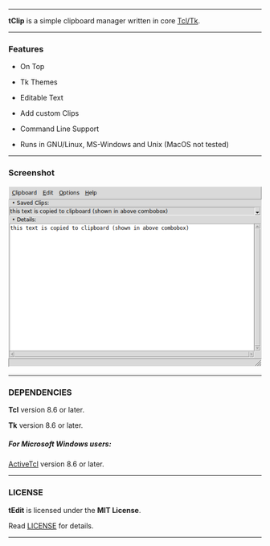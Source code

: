 ----

**tClip** is a simple clipboard manager written in core [Tcl/Tk](https://www.tcl.tk).

----

### Features

* On Top

* Tk Themes

* Editable Text

* Add custom Clips

* Command Line Support

* Runs in GNU/Linux, MS-Windows and Unix (MacOS not tested)

----

### Screenshot

![Screenshot](screenshot.png "Screenshot")

----

### DEPENDENCIES

**Tcl** version 8.6 or later.

**Tk** version 8.6 or later.

##### For Microsoft Windows users:

[ActiveTcl](https://www.activestate.com/activetcl) version 8.6 or later.

----

### LICENSE

**tEdit** is licensed under the **MIT License**.

Read [LICENSE](LICENSE) for details.

----
